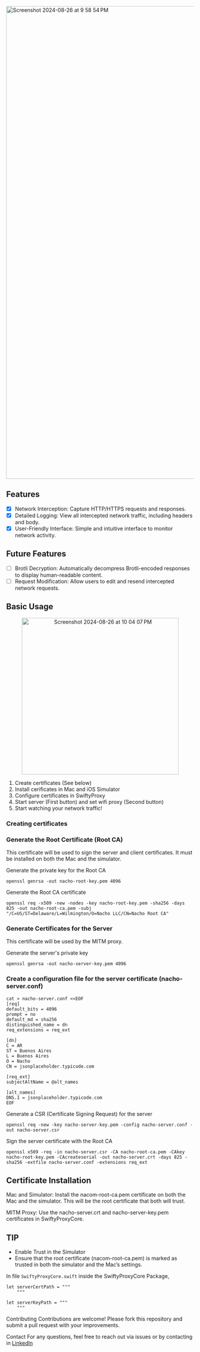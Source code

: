 <img width="1271" alt="Screenshot 2024-08-26 at 9 58 54 PM" src="https://github.com/user-attachments/assets/818e1042-5273-4fd8-a0fc-6165e23333e9">

## Features
- [x] Network Interception: Capture HTTP/HTTPS requests and responses.
- [x] Detailed Logging: View all intercepted network traffic, including headers and body.
- [x] User-Friendly Interface: Simple and intuitive interface to monitor network activity.

## Future Features
- [ ] Brotli Decryption: Automatically decompress Brotli-encoded responses to display human-readable content.
- [ ] Request Modification: Allow users to edit and resend intercepted network requests.

## Basic Usage
<p align="center">
    <img width="421" alt="Screenshot 2024-08-26 at 10 04 07 PM" src="https://github.com/user-attachments/assets/05ff27f7-b419-4021-b5c1-72ef72ed5ab1">
</p>

1. Create certificates (See below)
2. Install cerificates in Mac and iOS Simulator
3. Configure certificates in SwiftyProxy
4. Start server (First button) and set wifi proxy (Second button)
5. Start watching your network traffic!

### Creating certificates

### Generate the Root Certificate (Root CA)
This certificate will be used to sign the server and client certificates. It must be installed on both the Mac and the simulator.

Generate the private key for the Root CA
```
openssl genrsa -out nacho-root-key.pem 4096
```

Generate the Root CA certificate
```
openssl req -x509 -new -nodes -key nacho-root-key.pem -sha256 -days 825 -out nacho-root-ca.pem -subj "/C=US/ST=Delaware/L=Wilmington/O=Nacho LLC/CN=Nacho Root CA"
```
### Generate Certificates for the Server
This certificate will be used by the MITM proxy.

Generate the server's private key
```
openssl genrsa -out nacho-server-key.pem 4096
```

### Create a configuration file for the server certificate (nacho-server.conf)
```
cat > nacho-server.conf <<EOF
[req]
default_bits = 4096
prompt = no
default_md = sha256
distinguished_name = dn
req_extensions = req_ext

[dn]
C = AR
ST = Buenos Aires
L = Buenos Aires
O = Nacho
CN = jsonplaceholder.typicode.com

[req_ext]
subjectAltName = @alt_names

[alt_names]
DNS.1 = jsonplaceholder.typicode.com
EOF
```

Generate a CSR (Certificate Signing Request) for the server
```
openssl req -new -key nacho-server-key.pem -config nacho-server.conf -out nacho-server.csr
```

Sign the server certificate with the Root CA
```
openssl x509 -req -in nacho-server.csr -CA nacho-root-ca.pem -CAkey nacho-root-key.pem -CAcreateserial -out nacho-server.crt -days 825 -sha256 -extfile nacho-server.conf -extensions req_ext
```

## Certificate Installation

Mac and Simulator:
Install the nacom-root-ca.pem certificate on both the Mac and the simulator. This will be the root certificate that both will trust.

MITM Proxy: Use the nacho-server.crt and nacho-server-key.pem certificates in SwiftyProxyCore.

## TIP
- Enable Trust in the Simulator
- Ensure that the root certificate (nacom-root-ca.pem) is marked as trusted in both the simulator and the Mac’s settings.


In file `SwiftyProxyCore.swift` inside the SwiftyProxyCore Package, 

```
let serverCertPath = """
    """

let serverKeyPath = """
    """
```


Contributing
Contributions are welcome! Please fork this repository and submit a pull request with your improvements.

Contact
For any questions, feel free to reach out via issues or by contacting in [LinkedIn](https://www.linkedin.com/in/ignacio-molina-portoles-a4b844173/)

